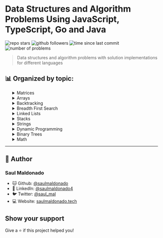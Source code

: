 # Data Structures and Algorithm Problems Using JavaScript, TypeScript, Go and Java

![repo stars](https://img.shields.io/github/stars/saulmaldonado/ds-and-algorithms?style=social)
![github followers](https://img.shields.io/github/followers/saulmaldonado?style=social)
![time since last commit](https://img.shields.io/github/last-commit/saulmaldonado/ds-and-algorithms)
![number of problems](https://img.shields.io/badge/no.%20of%20problems-21-green)

> Data structures and algorithm problems with solution implementations for different languages

## 📊 Organized by topic:

<div>
  <ul>
    <details>
  <summary>Matrices</summary>
    <ul>
      <li>
  <a href="matrices/game-of-life">
    Game Of Life
  </a> - Medium
</li>
    </ul>
</details><details>
  <summary>Arrays</summary>
    <ul>
      <li>
  <a href="arrays/average-waiting-time">
    Average Waiting Time
  </a> - Medium
</li><li>
  <a href="arrays/search-in-rotated-array-ii">
    Search In Rotated Array Ii
  </a> - Medium
</li><li>
  <a href="arrays/kth-missing-positive-number">
    Kth Missing Positive Number
  </a> - easy
</li><li>
  <a href="arrays/search-in-rotated-array">
    Search In Rotated Array
  </a> - Medium
</li><li>
  <a href="arrays/2sum">
    2sum
  </a> - Easy
</li><li>
  <a href="arrays/sum-of-absolute-differences-in-a-sorted-array">
    Sum Of Absolute Differences In A Sorted Array
  </a> - Medium
</li><li>
  <a href="arrays/create-sorted-array-through-instructions">
    Create Sorted Array Through Instructions
  </a> - Hard
</li><li>
  <a href="arrays/merge-sorted-array">
    Merge Sorted Array
  </a> - Easy
</li>
    </ul>
</details><details>
  <summary>Backtracking</summary>
    <ul>
      <li>
  <a href="backtracking/sudoku-solver">
    Sudoku Solver
  </a> - Hard
</li>
    </ul>
</details><details>
  <summary>Breadth First Search</summary>
    <ul>
      <li>
  <a href="breadth-first-search/word-ladder">
    Word Ladder
  </a> - Hard
</li>
    </ul>
</details><details>
  <summary>Linked Lists</summary>
    <ul>
      <li>
  <a href="linked-lists/merge-two-sorted-lists">
    Merge Two Sorted Lists
  </a> - Easy
</li>
    </ul>
</details><details>
  <summary>Stacks</summary>
    <ul>
      <li>
  <a href="stacks/valid-parentheses">
    Valid Parentheses
  </a> - Easy
</li>
    </ul>
</details><details>
  <summary>Strings</summary>
    <ul>
      <li>
  <a href="strings/longest-common-prefix">
    Longest Common Prefix
  </a> - Easy
</li><li>
  <a href="strings/generate-parentheses">
    Generate Parentheses
  </a> - Medium
</li><li>
  <a href="strings/longest-substring-without-repeating-characters">
    Longest Substring Without Repeating Characters
  </a> - Medium
</li><li>
  <a href="strings/check-if-two-string-arrays-are-equivalent">
    Check If Two String Arrays Are Equivalent
  </a> - Easy
</li>
    </ul>
</details><details>
  <summary>Dynamic Programming</summary>
    <ul>
      <li>
  <a href="dynamic-programming/cherry-pickup-ii">
    Cherry Pickup Ii
  </a> - Hard
</li><li>
  <a href="dynamic-programming/maximal-square">
    Maximal Square
  </a> - Medium
</li>
    </ul>
</details><details>
  <summary>Binary Trees</summary>
    <ul>
      <li>
  <a href="binary-trees/find-a-corresponding-node-of-a-binary-tree-in-a-clone-of-that-tree">
    Find A Corresponding Node Of A Binary Tree In A Clone Of That Tree
  </a> - Easy
</li>
    </ul>
</details><details>
  <summary>Math</summary>
    <ul>
      <li>
  <a href="math/reverse-integer">
    Reverse Integer
  </a> - Easy
</li>
    </ul>
</details>
  </ul>
</div>

---

## 👤 Author

### Saul Maldonado

- 🐱 Github: [@saulmaldonado](https://github.com/saulmaldonado)
- 🤝 LinkedIn: [@saulmaldonado4](https://www.linkedin.com/in/saulmaldonado4/)
- 🐦 Twitter: [@saul_mal](https://twitter.com/saul_mal)
- 💻 Website: [saulmaldonado.tech](https://saulmaldonado.tech/)

## Show your support

Give a ⭐️ if this project helped you!
